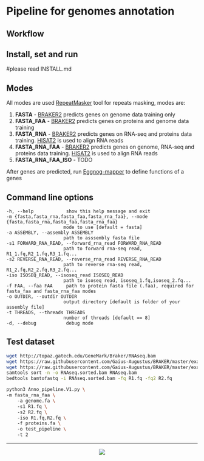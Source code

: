 # Pipeline for genomes annotation
## Workflow

## Install, set and run
#please read INSTALL.md

## Modes

All modes are used [RepeatMasker](http://www.repeatmasker.org/RepeatModeler/) tool for repeats masking, modes are:
1) **FASTA** - [BRAKER2](https://github.com/Gaius-Augustus/BRAKER) predicts genes on genome data training only
2) **FASTA_FAA** - [BRAKER2](https://github.com/Gaius-Augustus/BRAKER) predicts genes on proteins and genome data training 
3) **FASTA_RNA** - [BRAKER2](https://github.com/Gaius-Augustus/BRAKER) predicts genes on RNA-seq and proteins data training. [HISAT2](http://daehwankimlab.github.io/hisat2/) is used to align RNA reads
4) **FASTA_RNA_FAA** - [BRAKER2](https://github.com/Gaius-Augustus/BRAKER) predicts genes on genome, RNA-seq and proteins data training. [HISAT2](http://daehwankimlab.github.io/hisat2/)  is used to align RNA reads
5) **FASTA_RNA_FAA_ISO** - TODO

After genes are predicted, run [Eggnog-mapper](https://github.com/eggnogdb/eggnog-mapper) to define functions of a genes
## Command line options 

```
-h, --help            show this help message and exit
-m {fasta,fasta_rna,fasta_faa,fasta_rna_faa}, --mode {fasta,fasta_rna,fasta_faa,fasta_rna_faa}
                     mode to use [default = fasta]
-a ASSEMBLY, --assembly ASSEMBLY
                     path to asssembly fasta file
-s1 FORWARD_RNA_READ, --forward_rna_read FORWARD_RNA_READ
                     path to forward rna-seq read, R1_1.fq,R2_1.fq,R3_1.fq...
-s2 REVERSE_RNA_READ, --reverse_rna_read REVERSE_RNA_READ
                     path to reverse rna-seq read, R1_2.fq,R2_2.fq,R3_2.fq...
-iso ISOSEQ_READ, --isoseq_read ISOSEQ_READ
                     path to isoseq read, isoseq_1.fq,isoseq_2.fq...
-f FAA, --faa FAA     path to protein fasta file (.faa), required for fasta_faa and fasta_rna_faa modes
-o OUTDIR, --outdir OUTDIR
                     output directory [default is folder of your assembly file]
-t THREADS, --threads THREADS
                     number of threads [default == 8]
-d, --debug           debug mode
```

## Test dataset
```bash
wget http://topaz.gatech.edu/GeneMark/Braker/RNAseq.bam  
wget https://raw.githubusercontent.com/Gaius-Augustus/BRAKER/master/example/genome.fa   
wget https://raw.githubusercontent.com/Gaius-Augustus/BRAKER/master/example/proteins.fa  
samtools sort -n -o RNAseq.sorted.bam RNAseq.bam  
bedtools bamtofastq -i RNAseq.sorted.bam -fq R1.fq -fq2 R2.fq  
```

```bash
python3 Anno_pipeline.V1.py \  
-m fasta_rna_faa \  
    -a genome.fa \  
    -s1 R1.fq \  
    -s2 R2.fq \  
    -iso R1.fq,R2.fq \  
    -f proteins.fa \  
    -o test_pipeline \  
    -t 2 
```

---
<p align="center">
  <img src="https://https://raw.githubusercontent.com/wzuhou/Genome_assembly_annotation/blob/main/Anno_pipeline/workflow.pdf">
</p>
